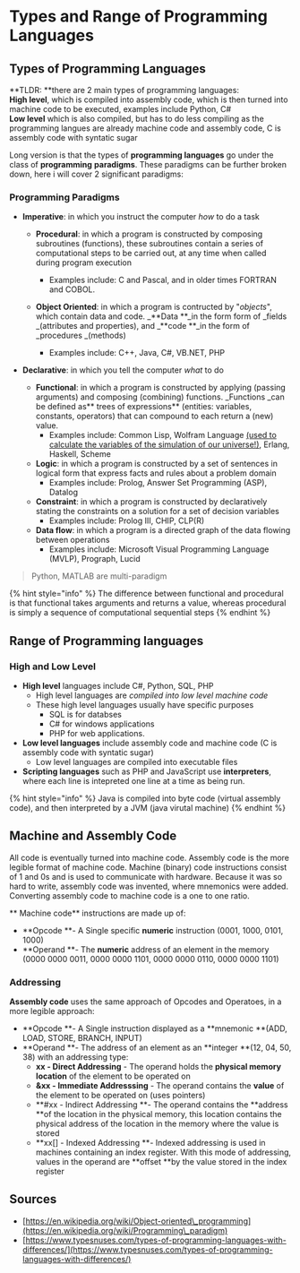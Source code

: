 # Types and Range of Programming Languages

## Types of Programming Languages

**TLDR: **there are 2 main types of programming languages:\
**High level**, which is compiled into assembly code, which is then turned into machine code to be executed, examples include Python, C#\
**Low level** which is also compiled, but has to do less compiling as the programming langues are already machine code and assembly code, C is assembly code with syntatic sugar

Long version is that the types of **programming languages** go under the class of **programming** **paradigms**. These paradigms can be further broken down, here i will cover 2 significant paradigms:

### Programming Paradigms

* **Imperative**: in which you instruct the computer _how_ to do a task
  * **Procedural**: in which a program is constructed by composing subroutines (functions), these subroutines contain a series of computational steps to be carried out, at any time when called during program execution
    * Examples include: C and Pascal, and in older times FORTRAN and COBOL.
  *   **Object Oriented**: in which a program is contructed by "_objects_", which contain data and code. _**Data **_in the form form of _fields _(attributes and properties), and _**code **_in the form of _procedures _(methods)

      * Examples include: C++, Java, C#, VB.NET, PHP


* **Declarative**: in which you tell the computer _what_ to do
  * **Functional**: in which a program is constructed by applying (passing arguments) and composing (combining) functions. _Functions _can be defined as** trees of expressions** (entities: variables, constants, operators) that can compound to each return a (new) value.
    * Examples include: Common Lisp, Wolfram Language [(used to calculate the variables of the simulation of our universe!)](https://www.youtube.com/watch?v=-t1\_ffaFXao), Erlang, Haskell, Scheme
  * **Logic**: in which a program is constructed by a set of sentences in logical form that express facts and rules about a problem domain
    * Examples include: Prolog, Answer Set Programming (ASP), Datalog
  * **Constraint**: in which a program is constructed by declaratively stating the constraints on a solution for a set of decision variables
    * Examples include: Prolog III, CHIP, CLP(R)
  * **Data flow**: in which a program is a directed graph of the data flowing between operations
    * Examples include: Microsoft Visual Programming Language (MVLP), Prograph, Lucid

> Python, MATLAB are multi-paradigm

{% hint style="info" %}
The difference between functional and procedural is that functional takes arguments and returns a value, whereas procedural is simply a sequence of computational sequential steps
{% endhint %}

## Range of Programming languages

### High and Low Level

* **High level** languages include C#, Python, SQL, PHP
  * High level languages are _compiled into low level machine code_
  * These high level languages usually have specific purposes
    * SQL is for databses
    * C# for windows applications
    * PHP for web applications.&#x20;
* **Low level languages** include assembly code and machine code (C is assembly code with syntatic sugar)
  * Low level languages are compiled into executable files
* **Scripting languages** such as PHP and JavaScript use **interpreters**, where each line is intepreted one line at a time as being run.

{% hint style="info" %}
Java is compiled into byte code (virtual assembly code), and then interpreted by a JVM (java virutal machine)
{% endhint %}

## Machine and Assembly Code

All code is eventually turned into machine code. Assembly code is the more legible format of machine code. Machine (binary) code instructions consist of 1 and 0s and is used to communicate with hardware. Because it was so hard to write, assembly code was invented, where mnemonics were added. Converting assembly code to machine code is a one to one ratio.

** Machine code** instructions are made up of:

* **Opcode **- A Single specific **numeric** instruction (0001, 1000, 0101, 1000)
* **Operand **- The **numeric** address of an element in the memory (0000 0000 0011, 0000 0000 1101, 0000 0000 0110, 0000 0000 1101)

### **Addressing**

**Assembly code** uses the same approach of Opcodes and Operatoes, in a more legible approach:

* &#x20;**Opcode **- A Single instruction displayed as a **mnemonic **(ADD, LOAD, STORE, BRANCH, INPUT)
* &#x20;**Operand **- The address of an element as an **integer **(12, 04, 50, 38) with an addressing type:&#x20;
  * **xx - Direct Addressing** - The operand holds the **physical memory location** of the element to be operated on&#x20;
  * **\&xx - Immediate Addresssing** - The operand contains the **value** of the element to be operated on  (uses pointers)
  * **#xx - Indirect Addressing **- The operand contains the **address **of the location in the physical memory, this location contains the physical address of the location in the memory where the value is stored&#x20;
  * **xx\[] - Indexed Addressing **- Indexed addressing is used in machines containing an index register. With this mode of addressing, values in the operand are **offset **by the value stored in the index register

## Sources

* [https://en.wikipedia.org/wiki/Object-oriented\_programming](https://en.wikipedia.org/wiki/Programming\_paradigm)
* [https://www.typesnuses.com/types-of-programming-languages-with-differences/](https://www.typesnuses.com/types-of-programming-languages-with-differences/)
